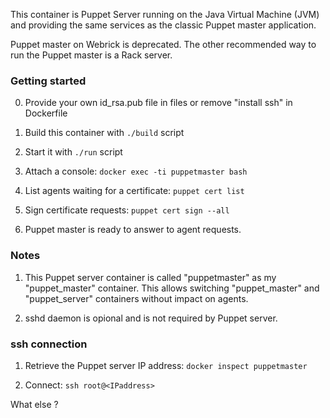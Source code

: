 This container is Puppet Server running on the Java Virtual Machine (JVM) and providing the same services as the classic Puppet master application.

Puppet master on Webrick is deprecated. The other recommended way to run the Puppet master is a Rack server.


### Getting started

0. Provide your own id_rsa.pub file in files or remove "install ssh" in Dockerfile

1. Build this container with `./build` script

2. Start it with `./run` script

3. Attach a console: `docker exec -ti puppetmaster bash`

4. List agents waiting for a certificate: `puppet cert list`

5. Sign certificate requests: `puppet cert sign --all`

6. Puppet master is ready to answer to agent requests.


### Notes

1. This Puppet server container is called "puppetmaster" as my "puppet_master" container. This allows switching "puppet_master" and "puppet_server" containers without impact on agents.

2. sshd daemon is opional and is not required by Puppet server.


### ssh connection

1. Retrieve the Puppet server IP address: `docker inspect puppetmaster`

2. Connect: `ssh root@<IPaddress>`

What else ?
